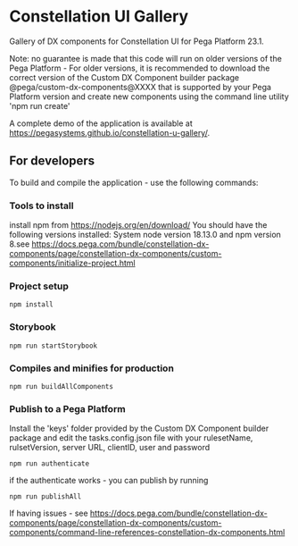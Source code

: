 # Constellation UI Gallery

Gallery of DX components for Constellation UI for Pega Platform 23.1.

Note: no guarantee is made that this code will run on older versions of the Pega Platform - For older versions, it is recommended to download the correct version of the Custom DX Component builder package @pega/custom-dx-components@XXXX that is supported by your Pega Platform version and create new components using the command line utility 'npm run create'

A complete demo of the application is available at https://pegasystems.github.io/constellation-u-gallery/.

## For developers

To build and compile the application - use the following commands:

### Tools to install

install npm from https://nodejs.org/en/download/
You should have the following versions installed: System node version 18.13.0 and npm version 8.see https://docs.pega.com/bundle/constellation-dx-components/page/constellation-dx-components/custom-components/initialize-project.html

### Project setup

```
npm install
```

### Storybook

```
npm run startStorybook
```

### Compiles and minifies for production

```
npm run buildAllComponents
```

### Publish to a Pega Platform

Install the 'keys' folder provided by the Custom DX Component builder package and edit the tasks.config.json file with your rulesetName, rulsetVersion, server URL, clientID, user and password

```
npm run authenticate
```

if the authenticate works - you can publish by running

```
npm run publishAll
```

If having issues - see https://docs.pega.com/bundle/constellation-dx-components/page/constellation-dx-components/custom-components/command-line-references-constellation-dx-components.html
